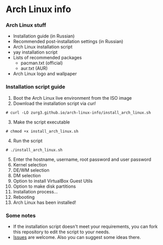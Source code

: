 # Arch Linux info
### Arch Linux stuff
- Installation guide (in Russian)
- Recommended post-installation settings (in Russian)
- Arch Linux installation script
- yay installation script
- Lists of recommended packages
  - pacman.txt (official)
  - aur.txt (AUR)
- Arch Linux logo and wallpaper

### Installation script guide
1. Boot the Arch Linux live environment from the ISO image
2. Download the installation script via *curl*
```
# curl -LO zurg3.github.io/arch-linux-info/install_arch_linux.sh
```
3. Make the script executable
```
# chmod +x install_arch_linux.sh
```
4. Run the script
```
# ./install_arch_linux.sh
```
5. Enter the hostname, username, root password and user password
6. Kernel selection
7. DE/WM selection
8. DM selection
9. Option to install VirtualBox Guest Utils
10. Option to make disk partitions
11. Installation process...
12. Rebooting
13. Arch Linux has been installed!

### Some notes
- If the installation script doesn't meet your requirements, you can fork this repository to edit the script to your needs.
- [Issues](https://github.com/zurg3/arch-linux-info/issues) are welcome. Also you can suggest some ideas there.

